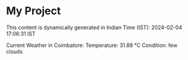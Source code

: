 # My Project

This content is dynamically generated in Indian Time (IST): 2024-02-04 17:06:31 IST


Current Weather in Coimbatore:
Temperature: 31.88 °C
Condition: few clouds
